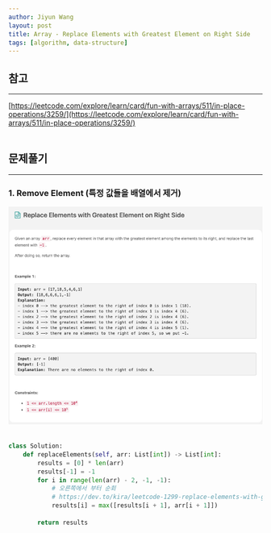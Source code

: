 ```yaml
---
author: Jiyun Wang
layout: post
title: Array - Replace Elements with Greatest Element on Right Side
tags: [algorithm, data-structure]
---
```


## 참고
---
[https://leetcode.com/explore/learn/card/fun-with-arrays/511/in-place-operations/3259/](https://leetcode.com/explore/learn/card/fun-with-arrays/511/in-place-operations/3259/)
<br><br>

## 문제풀기
---

### 1. Remove Element (특정 값들을 배열에서 제거)
![Remove Element)](/assets/array/10.png)

```python

class Solution:
    def replaceElements(self, arr: List[int]) -> List[int]:
        results = [0] * len(arr)
        results[-1] = -1
        for i in range(len(arr) - 2, -1, -1):
            # 오른쪽에서 부터 순회
            # https://dev.to/kira/leetcode-1299-replace-elements-with-greatest-element-on-right-side-47me
            results[i] = max([results[i + 1], arr[i + 1]])

        return results

```

